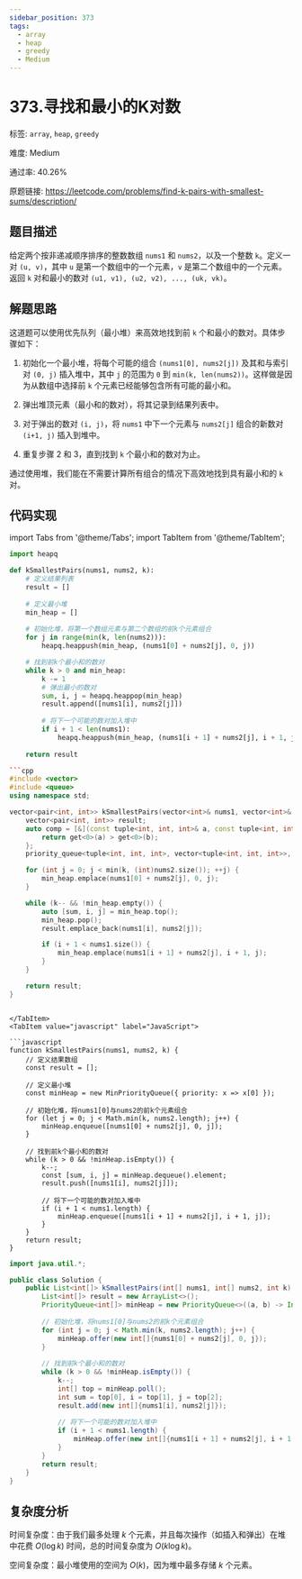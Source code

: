 ```yaml
---
sidebar_position: 373
tags:
  - array
  - heap
  - greedy
  - Medium
---
```


# 373.寻找和最小的K对数

标签: `array`, `heap`, `greedy`

难度: Medium

通过率: 40.26%

原题链接: https://leetcode.com/problems/find-k-pairs-with-smallest-sums/description/

## 题目描述
给定两个按非递减顺序排序的整数数组 `nums1` 和 `nums2`，以及一个整数 `k`。定义一对 `(u, v)`，其中 `u` 是第一个数组中的一个元素，`v` 是第二个数组中的一个元素。返回 `k` 对和最小的数对 `(u1, v1), (u2, v2), ..., (uk, vk)`。

## 解题思路
这道题可以使用优先队列（最小堆）来高效地找到前 `k` 个和最小的数对。具体步骤如下：

1. 初始化一个最小堆，将每个可能的组合 `(nums1[0], nums2[j])` 及其和与索引对 `(0, j)` 插入堆中，其中 `j` 的范围为 `0` 到 `min(k, len(nums2))`。这样做是因为从数组中选择前 `k` 个元素已经能够包含所有可能的最小和。

2. 弹出堆顶元素（最小和的数对），将其记录到结果列表中。

3. 对于弹出的数对 `(i, j)`，将 `nums1` 中下一个元素与 `nums2[j]` 组合的新数对 `(i+1, j)` 插入到堆中。

4. 重复步骤 2 和 3，直到找到 `k` 个最小和的数对为止。

通过使用堆，我们能在不需要计算所有组合的情况下高效地找到具有最小和的 `k` 对。

## 代码实现
import Tabs from '@theme/Tabs';
import TabItem from '@theme/TabItem';

<Tabs>
<TabItem value="python" label="Python">

```python
import heapq

def kSmallestPairs(nums1, nums2, k):
    # 定义结果列表
    result = []
    
    # 定义最小堆
    min_heap = []
    
    # 初始化堆，将第一个数组元素与第二个数组的前k个元素组合
    for j in range(min(k, len(nums2))):
        heapq.heappush(min_heap, (nums1[0] + nums2[j], 0, j))

    # 找到前k个最小和的数对
    while k > 0 and min_heap:
        k -= 1
        # 弹出最小的数对
        sum, i, j = heapq.heappop(min_heap)
        result.append([nums1[i], nums2[j]])
        
        # 将下一个可能的数对加入堆中
        if i + 1 < len(nums1):
            heapq.heappush(min_heap, (nums1[i + 1] + nums2[j], i + 1, j))
    
    return result

```

</TabItem>
<TabItem value="cpp" label="C++">

```cpp
```cpp
#include <vector>
#include <queue>
using namespace std;

vector<pair<int, int>> kSmallestPairs(vector<int>& nums1, vector<int>& nums2, int k) {
    vector<pair<int, int>> result;
    auto comp = [&](const tuple<int, int, int>& a, const tuple<int, int, int>& b) {
        return get<0>(a) > get<0>(b);
    };
    priority_queue<tuple<int, int, int>, vector<tuple<int, int, int>>, decltype(comp)> min_heap(comp);

    for (int j = 0; j < min(k, (int)nums2.size()); ++j) {
        min_heap.emplace(nums1[0] + nums2[j], 0, j);
    }

    while (k-- && !min_heap.empty()) {
        auto [sum, i, j] = min_heap.top();
        min_heap.pop();
        result.emplace_back(nums1[i], nums2[j]);

        if (i + 1 < nums1.size()) {
            min_heap.emplace(nums1[i + 1] + nums2[j], i + 1, j);
        }
    }

    return result;
}
```
```

</TabItem>
<TabItem value="javascript" label="JavaScript">

```javascript
function kSmallestPairs(nums1, nums2, k) {
    // 定义结果数组
    const result = [];
    
    // 定义最小堆
    const minHeap = new MinPriorityQueue({ priority: x => x[0] });
    
    // 初始化堆，将nums1[0]与nums2的前k个元素组合
    for (let j = 0; j < Math.min(k, nums2.length); j++) {
        minHeap.enqueue([nums1[0] + nums2[j], 0, j]);
    }
    
    // 找到前k个最小和的数对
    while (k > 0 && !minHeap.isEmpty()) {
        k--;
        const [sum, i, j] = minHeap.dequeue().element;
        result.push([nums1[i], nums2[j]]);
        
        // 将下一个可能的数对加入堆中
        if (i + 1 < nums1.length) {
            minHeap.enqueue([nums1[i + 1] + nums2[j], i + 1, j]);
        }
    }
    return result;
}
```

</TabItem>
<TabItem value="java" label="Java">

```java
import java.util.*;

public class Solution {
    public List<int[]> kSmallestPairs(int[] nums1, int[] nums2, int k) {
        List<int[]> result = new ArrayList<>();
        PriorityQueue<int[]> minHeap = new PriorityQueue<>((a, b) -> Integer.compare(a[0], b[0]));
        
        // 初始化堆，将nums1[0]与nums2的前k个元素组合
        for (int j = 0; j < Math.min(k, nums2.length); j++) {
            minHeap.offer(new int[]{nums1[0] + nums2[j], 0, j});
        }
        
        // 找到前k个最小和的数对
        while (k > 0 && !minHeap.isEmpty()) {
            k--;
            int[] top = minHeap.poll();
            int sum = top[0], i = top[1], j = top[2];
            result.add(new int[]{nums1[i], nums2[j]});
            
            // 将下一个可能的数对加入堆中
            if (i + 1 < nums1.length) {
                minHeap.offer(new int[]{nums1[i + 1] + nums2[j], i + 1, j});
            }
        }
        return result;
    }
}

```

</TabItem>
</Tabs>

## 复杂度分析
时间复杂度：由于我们最多处理 $k$ 个元素，并且每次操作（如插入和弹出）在堆中花费 $O(\log k)$ 时间，总的时间复杂度为 $O(k \log k)$。  
  
空间复杂度：最小堆使用的空间为 $O(k)$，因为堆中最多存储 $k$ 个元素。
